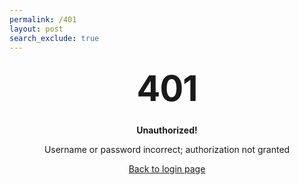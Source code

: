 ```yaml
---
permalink: /401
layout: post
search_exclude: true
---
```


<style type="text/css" media="screen">
  .container {
    margin: 10px auto;
    max-width: 600px;
    text-align: center;
  }
  h1 {
    margin: 30px 0;
    font-size: 4em;
    line-height: 1;
    letter-spacing: -1px;
  }
</style>

<div class="container">
  <h1>401</h1>
  <p><strong>Unauthorized!</strong></p>
  <p>Username or password incorrect; authorization not granted</p>
  <a href="/student/">Back to login page</a>
</div>
